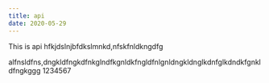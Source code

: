 ```yaml
---
title: api
date: 2020-05-29
---
```


This is api
hfkjdslnjbfdkslmnkd,nfskfnldkngdfg


alfnsldfns,dngkldfngkdfnkglndfkgnldkfngldfnlgnldngkldnglkdnfglkdndkfgnkldfngkggg
1234567
